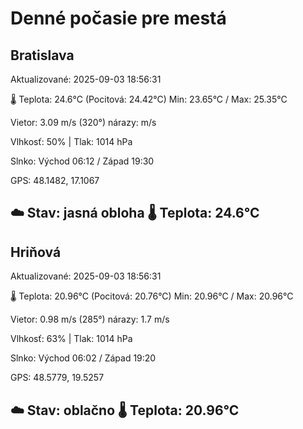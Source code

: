 ﻿# Denné počasie pre mestá

## Bratislava
Aktualizované: 2025-09-03 18:56:31

🌡️ Teplota: 24.6°C 
(Pocitová: 24.42°C)
Min: 23.65°C / Max: 25.35°C

Vietor: 3.09 m/s    (320°) 
nárazy:  m/s

Vlhkosť: 50% | Tlak: 1014 hPa

Slnko: Východ 06:12 / Západ 19:30

GPS: 48.1482, 17.1067

☁️ Stav: jasná obloha        🌡️ Teplota: 24.6°C
---

## Hriňová
Aktualizované: 2025-09-03 18:56:31

🌡️ Teplota: 20.96°C 
(Pocitová: 20.76°C)
Min: 20.96°C / Max: 20.96°C

Vietor: 0.98 m/s (285°)
nárazy: 1.7 m/s

Vlhkosť: 63% | Tlak: 1014 hPa

Slnko: Východ 06:02 / Západ 19:20

GPS: 48.5779, 19.5257

☁️ Stav: oblačno        🌡️ Teplota: 20.96°C
---
